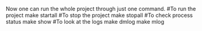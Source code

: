 Now one can run the whole project through just one command. 
#To run the project
make startall
#To stop the project
make stopall
#To check process status
make show
#To look at the logs
make dmlog
make mlog
